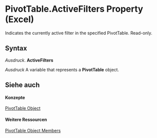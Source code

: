 
# PivotTable.ActiveFilters Property (Excel)

Indicates the currently active filter in the specified PivotTable. Read-only.


## Syntax

 _Ausdruck_. **ActiveFilters**

 _Ausdruck_ A variable that represents a **PivotTable** object.


## Siehe auch


#### Konzepte


[PivotTable Object](a9c1d4a0-78a9-f9a6-6daf-91cb63e45842.md)
#### Weitere Ressourcen


[PivotTable Object Members](http://msdn.microsoft.com/library/8e8d1692-cf32-63c6-a1f6-54ddcc2a4964%28Office.15%29.aspx)